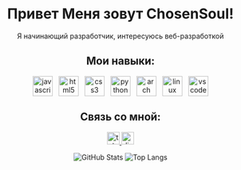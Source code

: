 <div style="display: flex; flex-direction: column; align-items: center; max-width: 100%; margin: 0 auto;">

<h1 align="center">Привет Меня зовут ChosenSoul!</h1>

<div align="center">
Я начинающий разработчик, интересуюсь веб-разработкой

## Мои навыки:

<div style="display: flex; justify-content: center; flex-wrap: wrap;">
  <img src="https://cdn.jsdelivr.net/gh/devicons/devicon/icons/javascript/javascript-original.svg" height="40" alt="javascript logo" style="margin: 0 6px;" />
  <img src="https://cdn.jsdelivr.net/gh/devicons/devicon/icons/html5/html5-original.svg" height="40" alt="html5 logo" style="margin: 0 6px;" />
  <img src="https://cdn.jsdelivr.net/gh/devicons/devicon/icons/css3/css3-original.svg" height="40" alt="css3 logo" style="margin: 0 6px;" />
  <img src="https://skillicons.dev/icons?i=py" height="40" alt="python logo" style="margin: 0 6px;" />
  <img src="https://skillicons.dev/icons?i=arch" height="40" alt="arch" style="margin: 0 6px;" />
  <img src="https://skillicons.dev/icons?i=linux" height="40" alt="linux" style="margin: 0 6px;" />
  <img src="https://skillicons.dev/icons?i=vscode" height="40" alt="vscode" style="margin: 0 6px;" />
</div>

## Связь со мной:

<div align="center">
  <a href="https://t.me/ChosenS0ul" target="_blank">
    <img src="https://img.shields.io/static/v1?message=Telegram&logo=telegram&label=&color=2CA5E0&logoColor=white&labelColor=&style=for-the-badge" height="25" alt="telegram logo"  />
  </a>
  <a href="https://discordapp.com/users/912451953106255894/" target="_blank">
    <img src="https://img.shields.io/static/v1?message=Discord&logo=discord&label=&color=4D3675&logoColor=white&labelColor=&style=for-the-badge" height="25" alt="discord logo"  />
  </a>
</div>

![GitHub Stats](https://github-readme-stats.vercel.app/api?username=ChosenSoul&show_icons=true&theme=dark&hide_border=false&icon_color=ffffff&locale=en&border_radius=10&border=1)
![Top Langs](https://github-readme-stats.vercel.app/api/top-langs/?username=ChosenSoul&layout=compact&theme=dark&hide_border=false&icon_color=ffffff&locale=en)
</div>
